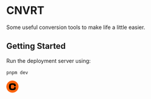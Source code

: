 # CNVRT

Some useful conversion tools to make life a little easier.

## Getting Started

Run the deployment server using:

```
pnpm dev
```

<img src="https://github.com/gregermendle/cnvrt/blob/main/public/favicon.png?raw=true" width="32" />
